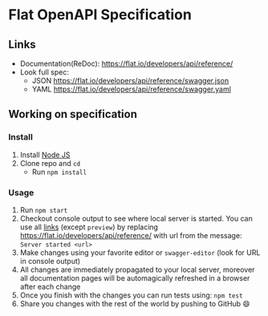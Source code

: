 # Flat OpenAPI Specification

## Links

- Documentation(ReDoc): https://flat.io/developers/api/reference/
- Look full spec:
    + JSON https://flat.io/developers/api/reference/swagger.json
    + YAML https://flat.io/developers/api/reference/swagger.yaml

## Working on specification
### Install

1. Install [Node JS](https://nodejs.org/)
2. Clone repo and `cd`
    + Run `npm install`

### Usage

1. Run `npm start`
2. Checkout console output to see where local server is started. You can use all [links](#links) (except `preview`) by replacing https://flat.io/developers/api/reference/ with url from the message: `Server started <url>`
3. Make changes using your favorite editor or `swagger-editor` (look for URL in console output)
4. All changes are immediately propagated to your local server, moreover all documentation pages will be automagically refreshed in a browser after each change
5. Once you finish with the changes you can run tests using: `npm test`
6. Share you changes with the rest of the world by pushing to GitHub :smile:
